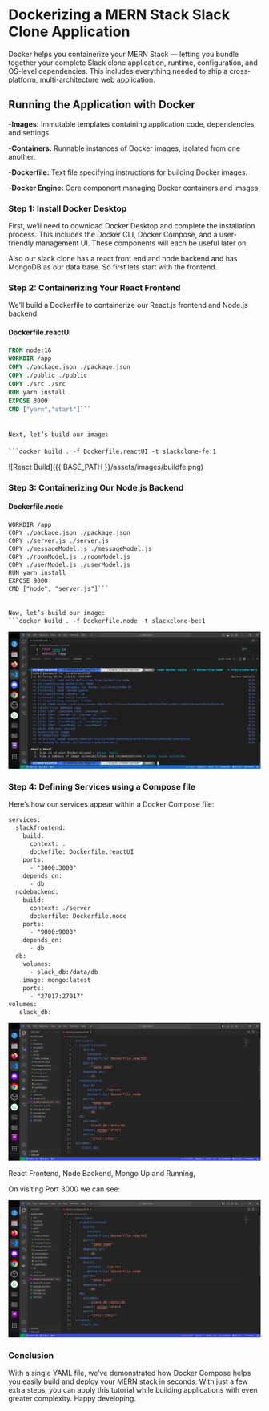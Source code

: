 # Dockerizing a MERN Stack Slack Clone Application

Docker helps you containerize your MERN Stack — letting you bundle together your complete Slack clone application, runtime, configuration, and OS-level dependencies. This includes everything needed to ship a cross-platform, multi-architecture web application.

## Running the Application with Docker
-**Images:** Immutable templates containing application code, dependencies, and settings.

-**Containers:** Runnable instances of Docker images, isolated from one another.

-**Dockerfile:** Text file specifying instructions for building Docker images.

-**Docker Engine:** Core component managing Docker containers and images.

### Step 1: Install Docker Desktop

First, we’ll need to download Docker Desktop and complete the installation process. This includes the Docker CLI, Docker Compose, and a user-friendly management UI. These components will each be useful later on.

Also our slack clone has a react front end and node backend and has MongoDB as our data base. So first lets start with the frontend.



### Step 2: Containerizing Your React Frontend

We’ll build a Dockerfile to containerize our React.js frontend and Node.js backend.

#### Dockerfile.reactUI

```Dockerfile
FROM node:16
WORKDIR /app
COPY ./package.json ./package.json
COPY ./public ./public
COPY ./src ./src
RUN yarn install
EXPOSE 3000
CMD ["yarn","start"]```


Next, let’s build our image:

```docker build . -f Dockerfile.reactUI -t slackclone-fe:1
```

![React Build]({{ BASE_PATH }}/assets/images/buildfe.png)


### Step 3: Containerizing Our Node.js Backend

#### Dockerfile.node

```FROM node:16
WORKDIR /app
COPY ./package.json ./package.json
COPY ./server.js ./server.js
COPY ./messageModel.js ./messageModel.js 
COPY ./roomModel.js ./roomModel.js
COPY ./userModel.js ./userModel.js
RUN yarn install 
EXPOSE 9000
CMD ["node", "server.js"]```


Now, let’s build our image:
```docker build . -f Dockerfile.node -t slackclone-be:1
```
![React Build](../images/buildbe.png)


### Step 4: Defining Services using a Compose file

Here’s how our services appear within a Docker Compose file:


```
services:
  slackfrontend:
    build:
      context: .
      dockefile: Dockerfile.reactUI
    ports:
      - "3000:3000"   
    depends_on:
      - db
  nodebackend:
    build:
      context: ./server
      dockerfile: Dockerfile.node
    ports:
      - "9000:9000"   
    depends_on:
      - db
  db:
    volumes:
      - slack_db:/data/db
    image: mongo:latest
    ports:
      - "27017:27017" 
volumes:
   slack_db:
```
![compose](../images/compose.png)


React Frontend, Node Backend, Mongo Up and Running, 

On visiting Port 3000 we can see: 

![compose](../images/compose.png)

### Conclusion
With a single YAML file, we’ve demonstrated how Docker Compose helps you easily build and deploy your MERN stack in seconds. With just a few extra steps, you can apply this tutorial while building applications with even greater complexity. Happy developing.




